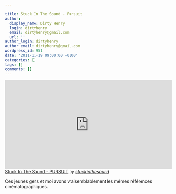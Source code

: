 ```yaml
---

title: Stuck In The Sound - Pursuit
author:
  display_name: Dirty Henry
  login: dirtyhenry
  email: dirtyhenry@gmail.com
  url: ''
author_login: dirtyhenry
author_email: dirtyhenry@gmail.com
wordpress_id: 951
date: '2011-11-19 09:00:00 +0100'
categories: []
tags: []
comments: []
---
```

<iframe frameborder="0" width="540" height="287" src="http://www.dailymotion.com/embed/video/xm7rw8"></iframe><br /><a href="http://www.dailymotion.com/video/xm7rw8_stuck-in-the-sound-pursuit_music" target="_blank">Stuck In The Sound - PURSUIT</a> <i>by <a href="http://www.dailymotion.com/stuckinthesound" target="_blank">stuckinthesound</a></i>

Ces jeunes gens et moi avons vraisemblablement les mêmes références cinématographiques.

